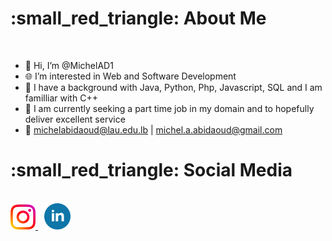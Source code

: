 <h1> :small_red_triangle: About Me </h1>

</br>

- 👋 Hi, I’m @MichelAD1
- :globe_with_meridians: I’m interested in Web and Software Development
- 🌱 I have a background with Java, Python,
Php, Javascript, SQL and I am familliar with C++
- 💞️ I am currently seeking a part time job in my domain and to hopefully deliver excellent service
- :bookmark: michelabidaoud@lau.edu.lb | michel.a.abidaoud@gmail.com

<h1> :small_red_triangle: Social Media </h1>

</br>
<a href="https://www.instagram.com/michelabidaoud/">
         <img alt="Instagram" src="images\instagram.png"
         width=40" height="40">
      </a>
      
<a href="https://www.linkedin.com/in/michel-abi-daoud-183360233/">
         <img alt="LinkedIn" src="images\linkedin.png"
         width=42" height="42" hspace="10" >
      </a>
